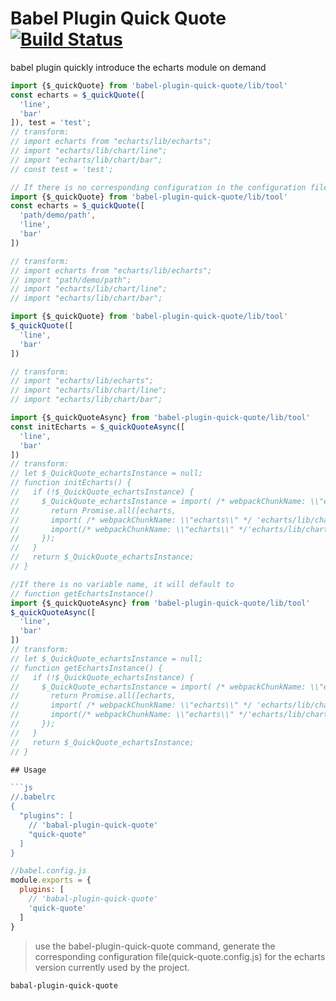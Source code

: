 # Babel Plugin Quick Quote [![Build Status][ci-img]][ci]

babel plugin quickly introduce the echarts module on demand

[ci-img]:  https://travis-ci.org/SCWR/babel-plugin-quick-quote.svg
[ci]:      https://travis-ci.org/SCWR/babel-plugin-quick-quote

```js
import {$_quickQuote} from 'babel-plugin-quick-quote/lib/tool'
const echarts = $_quickQuote([
  'line',
  'bar'
]), test = 'test';
// transform:
// import echarts from "echarts/lib/echarts";
// import "echarts/lib/chart/line";
// import "echarts/lib/chart/bar";
// const test = 'test';
```

```js
// If there is no corresponding configuration in the configuration file quick-quote.config.js, output will be as it is.
import {$_quickQuote} from 'babel-plugin-quick-quote/lib/tool'
const echarts = $_quickQuote([
  'path/demo/path',
  'line',
  'bar'
])

// transform:
// import echarts from "echarts/lib/echarts";
// import "path/demo/path";
// import "echarts/lib/chart/line";
// import "echarts/lib/chart/bar";
```

```js
import {$_quickQuote} from 'babel-plugin-quick-quote/lib/tool'
$_quickQuote([
  'line',
  'bar'
])

// transform:
// import "echarts/lib/echarts";
// import "echarts/lib/chart/line";
// import "echarts/lib/chart/bar";
```

```js
import {$_quickQuoteAsync} from 'babel-plugin-quick-quote/lib/tool'
const initEcharts = $_quickQuoteAsync([
  'line',
  'bar'
])
// transform:
// let $_QuickQuote_echartsInstance = null;
// function initEcharts() {
//   if (!$_QuickQuote_echartsInstance) {
//     $_QuickQuote_echartsInstance = import( /* webpackChunkName: \\"echarts\\" */ 'echarts/lib/echarts').then(echarts => {
//       return Promise.all([echarts,
//       import( /* webpackChunkName: \\"echarts\\" */ 'echarts/lib/chart/line'),
//       import(/* webpackChunkName: \\"echarts\\" */'echarts/lib/chart/bar')]).then(([echarts]) => echarts);
//     });
//   }
//   return $_QuickQuote_echartsInstance;
// }
```

```js
//If there is no variable name, it will default to
// function getEchartsInstance()
import {$_quickQuoteAsync} from 'babel-plugin-quick-quote/lib/tool'
$_quickQuoteAsync([
  'line',
  'bar'
])
// transform:
// let $_QuickQuote_echartsInstance = null;
// function getEchartsInstance() {
//   if (!$_QuickQuote_echartsInstance) {
//     $_QuickQuote_echartsInstance = import( /* webpackChunkName: \\"echarts\\" */ 'echarts/lib/echarts').then(echarts => {
//       return Promise.all([echarts,
//       import( /* webpackChunkName: \\"echarts\\" */ 'echarts/lib/chart/line'),
//       import(/* webpackChunkName: \\"echarts\\" */'echarts/lib/chart/bar')]).then(([echarts]) => echarts);
//     });
//   }
//   return $_QuickQuote_echartsInstance;
// }

## Usage

```js
//.babelrc
{
  "plugins": [
    // 'babal-plugin-quick-quote'
    "quick-quote"
  ]
}
```

```js
//babel.config.js
module.exports = {
  plugins: [
    // 'babal-plugin-quick-quote'
    'quick-quote'
  ]
}
```

> use the babel-plugin-quick-quote command, generate the corresponding configuration file(quick-quote.config.js) for the echarts version currently used by the project.

```code
babal-plugin-quick-quote
```
